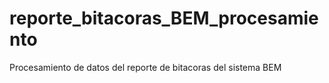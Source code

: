 # reporte_bitacoras_BEM_procesamiento
Procesamiento de datos del reporte de bitacoras del sistema BEM
